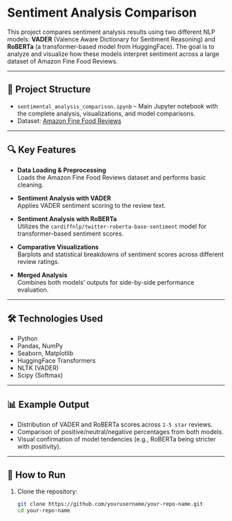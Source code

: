 # Sentiment Analysis Comparison

This project compares sentiment analysis results using two different NLP models: **VADER** (Valence Aware Dictionary for Sentiment Reasoning) and **RoBERTa** (a transformer-based model from HuggingFace). The goal is to analyze and visualize how these models interpret sentiment across a large dataset of Amazon Fine Food Reviews.

---

## 📁 Project Structure

- `sentimental_analysis_comparison.ipynb` – Main Jupyter notebook with the complete analysis, visualizations, and model comparisons.
- Dataset: [Amazon Fine Food Reviews](https://www.kaggle.com/snap/amazon-fine-food-reviews)

---

## 🔍 Key Features

- **Data Loading & Preprocessing**  
  Loads the Amazon Fine Food Reviews dataset and performs basic cleaning.

- **Sentiment Analysis with VADER**  
  Applies VADER sentiment scoring to the review text.

- **Sentiment Analysis with RoBERTa**  
  Utilizes the `cardiffnlp/twitter-roberta-base-sentiment` model for transformer-based sentiment scores.

- **Comparative Visualizations**  
  Barplots and statistical breakdowns of sentiment scores across different review ratings.

- **Merged Analysis**  
  Combines both models’ outputs for side-by-side performance evaluation.

---

## 🛠️ Technologies Used

- Python
- Pandas, NumPy
- Seaborn, Matplotlib
- HuggingFace Transformers
- NLTK (VADER)
- Scipy (Softmax)

---

## 📊 Example Output

- Distribution of VADER and RoBERTa scores across `1-5 star` reviews.
- Comparison of positive/neutral/negative percentages from both models.
- Visual confirmation of model tendencies (e.g., RoBERTa being stricter with positivity).

---

## 🚀 How to Run

1. Clone the repository:
   ```bash
   git clone https://github.com/yourusername/your-repo-name.git
   cd your-repo-name
